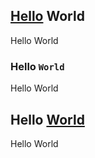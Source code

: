 ## [Hello](./heading.md) World

Hello World

### Hello `World`

Hello World

## Hello <a href="./heading.md">World</a>

Hello World

